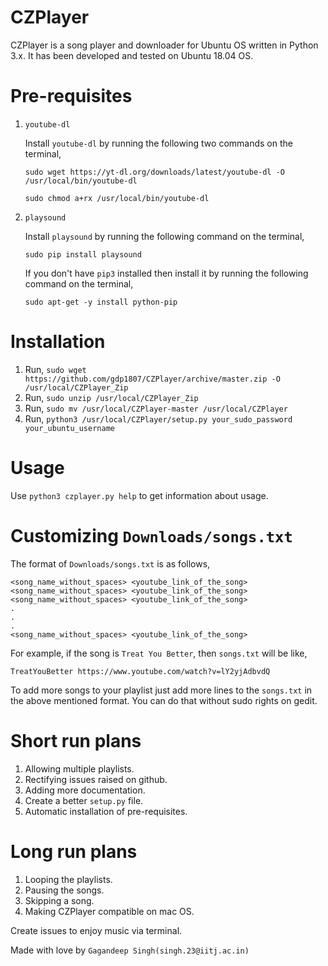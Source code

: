 # CZPlayer

CZPlayer is a song player and downloader for Ubuntu OS written in Python 3.x. It has been developed and tested on Ubuntu 18.04 OS.

# Pre-requisites

1. `youtube-dl`

    Install `youtube-dl` by running the following two commands on the terminal,

    `sudo wget https://yt-dl.org/downloads/latest/youtube-dl -O /usr/local/bin/youtube-dl`

    `sudo chmod a+rx /usr/local/bin/youtube-dl`

2. `playsound`

    Install `playsound` by running the following command on the terminal,

    `sudo pip install playsound`

    If you don't have `pip3` installed then install it by running the following
    command on the terminal,

    `sudo apt-get -y install python-pip`

# Installation

1. Run, `sudo wget https://github.com/gdp1807/CZPlayer/archive/master.zip -O /usr/local/CZPlayer_Zip`
2. Run, `sudo unzip /usr/local/CZPlayer_Zip`
3. Run, `sudo mv /usr/local/CZPlayer-master /usr/local/CZPlayer`
4. Run, `python3 /usr/local/CZPlayer/setup.py your_sudo_password your_ubuntu_username`

# Usage

Use `python3 czplayer.py help` to get information about usage.

# Customizing `Downloads/songs.txt`

The format of `Downloads/songs.txt` is as follows,
```
<song_name_without_spaces> <youtube_link_of_the_song>
<song_name_without_spaces> <youtube_link_of_the_song>
<song_name_without_spaces> <youtube_link_of_the_song>
.
.
.
<song_name_without_spaces> <youtube_link_of_the_song>
```
For example, if the song is `Treat You Better`, then `songs.txt` will be like,
```
TreatYouBetter https://www.youtube.com/watch?v=lY2yjAdbvdQ
```
To add more songs to your playlist just add more lines to the `songs.txt` in
the above mentioned format. You can do that without sudo rights on gedit.

# Short run plans
1. Allowing multiple playlists.
2. Rectifying issues raised on github.
3. Adding more documentation.
4. Create a better `setup.py` file.
5. Automatic installation of pre-requisites.

# Long run plans
1. Looping the playlists.
2. Pausing the songs.
3. Skipping a song.
4. Making CZPlayer compatible on mac OS.

Create issues to enjoy music via terminal.

Made with love by `Gagandeep Singh(singh.23@iitj.ac.in)`
